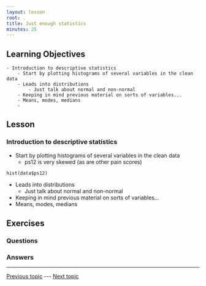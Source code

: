 ```yaml
---
layout: lesson
root: .
title: Just enough statistics
minutes: 25
---
```


<!-- rename file with the lesson name replacing template -->

## Learning Objectives 

    - Introduction to descriptive statistics
        - Start by plotting histograms of several variables in the clean data
        - Leads into distributions
            - Just talk about normal and non-normal
        - Keeping in mind previous material on sorts of variables...
        - Means, modes, medians
        - 


## Lesson 

### Introduction to descriptive statistics

- Start by plotting histograms of several variables in the clean data
    - ps12 is very skewed (as are other pain scores)
    
```
hist(data$ps12)
```


    
- Leads into distributions
    - Just talk about normal and non-normal
- Keeping in mind previous material on sorts of variables...
- Means, modes, medians

## Exercises

### Questions

### Answers



---

[Previous topic]() --- [Next topic]()


